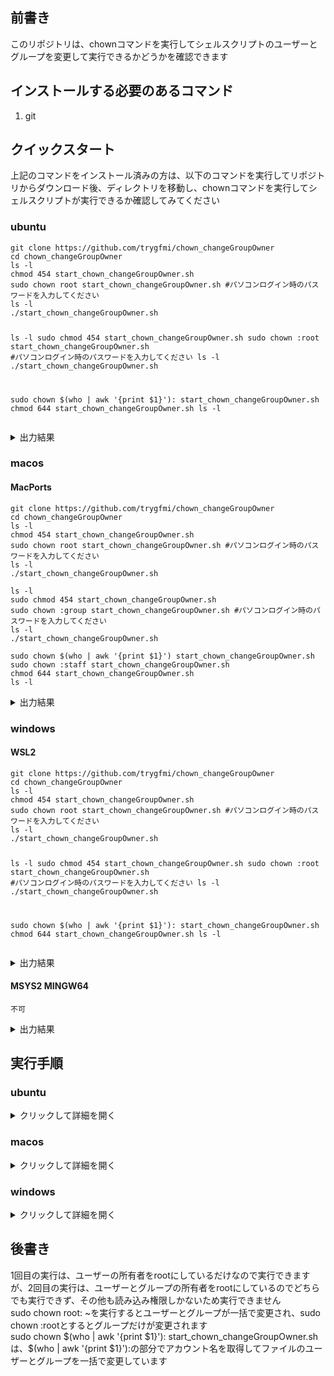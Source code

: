 
<h2 class="wp-block-heading">前書き</h2>



<div class="wp-block-group">
<p>このリポジトリは、chownコマンドを実行してシェルスクリプトのユーザーとグループを変更して実行できるかどうかを確認できます</p>
</div>



<h2 class="wp-block-heading">インストールする必要のあるコマンド</h2>



<div class="wp-block-group">
<ol class="wp-block-list">
<li>git</li>
</ol>
</div>



<h2 class="wp-block-heading">クイックスタート</h2>



<div class="wp-block-group">
<p>上記のコマンドをインストール済みの方は、以下のコマンドを実行してリポジトリからダウンロード後、ディレクトリを移動し、chownコマンドを実行してシェルスクリプトが実行できるか確認してみてください</p>



<h3 class="wp-block-heading">ubuntu</h3>



<div class="wp-block-group">
<pre class="wp-block-code has-24292-eff-color has-cyan-bluish-gray-background-color has-text-color has-background has-1-125-rem-font-size"><code>git clone https://github.com/trygfmi/chown_changeGroupOwner
cd chown_changeGroupOwner
ls -l
chmod 454 start_chown_changeGroupOwner.sh
sudo chown root start_chown_changeGroupOwner.sh #パソコンログイン時のパスワードを入力してください
ls -l
./start_chown_changeGroupOwner.sh

ls -l
sudo chmod 454 start_chown_changeGroupOwner.sh
sudo chown :root start_chown_changeGroupOwner.sh #パソコンログイン時のパスワードを入力してください
ls -l
./start_chown_changeGroupOwner.sh

sudo chown $(who | awk '{print $1}'): start_chown_changeGroupOwner.sh
chmod 644 start_chown_changeGroupOwner.sh
ls -l</code></pre>



<details class="wp-block-details"><summary>出力結果</summary>
<pre class="wp-block-code has-background" style="background-color:#ffeeee"><code>hello chown command world

bash: ./start_chown_changeGroupOwner.sh: 許可がありません</code></pre>
</details>
</div>



<h3 class="wp-block-heading">macos</h3>



<div class="wp-block-group">
<h4 class="wp-block-heading">MacPorts</h4>



<pre class="wp-block-code has-24292-eff-color has-cyan-bluish-gray-background-color has-text-color has-background has-1-125-rem-font-size"><code>git clone https://github.com/trygfmi/chown_changeGroupOwner
cd chown_changeGroupOwner
ls -l
chmod 454 start_chown_changeGroupOwner.sh
sudo chown root start_chown_changeGroupOwner.sh #パソコンログイン時のパスワードを入力してください
ls -l
./start_chown_changeGroupOwner.sh

ls -l
sudo chmod 454 start_chown_changeGroupOwner.sh
sudo chown :group start_chown_changeGroupOwner.sh #パソコンログイン時のパスワードを入力してください
ls -l
./start_chown_changeGroupOwner.sh

sudo chown $(who | awk '{print $1}') start_chown_changeGroupOwner.sh
sudo chown :staff start_chown_changeGroupOwner.sh
chmod 644 start_chown_changeGroupOwner.sh
ls -l</code></pre>



<details class="wp-block-details"><summary>出力結果</summary>
<pre class="wp-block-code has-background" style="background-color:#ffeeee"><code>不可</code></pre>
</details>
</div>



<h3 class="wp-block-heading">windows</h3>



<div class="wp-block-group">
<h4 class="wp-block-heading">WSL2</h4>



<div class="wp-block-group">
<pre class="wp-block-code has-24292-eff-color has-cyan-bluish-gray-background-color has-text-color has-background has-1-125-rem-font-size"><code>git clone https://github.com/trygfmi/chown_changeGroupOwner
cd chown_changeGroupOwner
ls -l
chmod 454 start_chown_changeGroupOwner.sh
sudo chown root start_chown_changeGroupOwner.sh #パソコンログイン時のパスワードを入力してください
ls -l
./start_chown_changeGroupOwner.sh

ls -l
sudo chmod 454 start_chown_changeGroupOwner.sh
sudo chown :root start_chown_changeGroupOwner.sh #パソコンログイン時のパスワードを入力してください
ls -l
./start_chown_changeGroupOwner.sh

sudo chown $(who | awk '{print $1}'): start_chown_changeGroupOwner.sh
chmod 644 start_chown_changeGroupOwner.sh
ls -l</code></pre>



<details class="wp-block-details"><summary>出力結果</summary>
<pre class="wp-block-code has-background" style="background-color:#ffeeee"><code>hello chown command world

bash: ./start_chown_changeGroupOwner.sh: Permission denied</code></pre>
</details>
</div>



<h4 class="wp-block-heading">MSYS2 MINGW64</h4>



<div class="wp-block-group">
<pre class="wp-block-code has-24292-eff-color has-cyan-bluish-gray-background-color has-text-color has-background has-1-125-rem-font-size"><code>不可</code></pre>



<details class="wp-block-details"><summary>出力結果</summary>
<pre class="wp-block-code has-background" style="background-color:#ffeeee"><code>不可</code></pre>
</details>
</div>
</div>
</div>



<h2 class="wp-block-heading">実行手順</h2>



<div class="wp-block-group">
<h3 class="wp-block-heading">ubuntu</h3>



<details class="wp-block-details"><summary>クリックして詳細を開く</summary>
<h4 class="wp-block-heading">事前確認</h4>



<div class="wp-block-group">
<p>以下のコマンドを端末に打ち込んでcommand not foundが出なければokです</p>



<pre class="wp-block-code has-24292-eff-color has-cyan-bluish-gray-background-color has-text-color has-background has-1-125-rem-font-size"><code>git --version</code></pre>
</div>



<h4 class="wp-block-heading">preinstall</h4>



<div class="wp-block-group">
<p>端末にcommand not foundが出たコマンドを以下のコマンドでインストールしてください</p>



<pre class="wp-block-code has-24292-eff-color has-cyan-bluish-gray-background-color has-text-color has-background has-1-125-rem-font-size"><code>sudo apt install git</code></pre>
</div>



<h4 class="wp-block-heading">コマンド</h4>



<div class="wp-block-group">
<p>以下のコマンドを端末で実行することで詳細のような文字列が出力されるはずです</p>



<pre class="wp-block-code has-24292-eff-color has-cyan-bluish-gray-background-color has-text-color has-background has-1-125-rem-font-size"><code>git clone https://github.com/trygfmi/chown_changeGroupOwner
cd chown_changeGroupOwner
ls -l
chmod 454 start_chown_changeGroupOwner.sh
sudo chown root start_chown_changeGroupOwner.sh #パソコンログイン時のパスワードを入力してください
ls -l
./start_chown_changeGroupOwner.sh

ls -l
sudo chmod 454 start_chown_changeGroupOwner.sh
sudo chown :root start_chown_changeGroupOwner.sh #パソコンログイン時のパスワードを入力してください
ls -l
./start_chown_changeGroupOwner.sh

sudo chown $(who | awk '{print $1}'): start_chown_changeGroupOwner.sh
chmod 644 start_chown_changeGroupOwner.sh
ls -l</code></pre>



<details class="wp-block-details"><summary>詳細</summary>
<pre class="wp-block-code has-24292-eff-color has-text-color has-background has-1-125-rem-font-size" style="background-color:#ffeeee"><code>hello chown command world

bash: ./start_chown_changeGroupOwner.sh: 許可がありません</code></pre>
</details>
</div>
</details>



<h3 class="wp-block-heading">macos</h3>



<details class="wp-block-details"><summary>クリックして詳細を開く</summary>
<h4 class="wp-block-heading">事前確認</h4>



<div class="wp-block-group">
<p>以下のコマンドをターミナルに打ち込んでcommand not foundが出なければokです</p>



<pre class="wp-block-code has-24292-eff-color has-cyan-bluish-gray-background-color has-text-color has-background has-1-125-rem-font-size"><code>source ~/bashrc_folder/macports_alias
git --version</code></pre>



<p>※macosはMacPortsパッケージマネージャを使用してコマンドを管理します。もしインストールしていない方は以下のリンクからMacPortsのインストール手順をご覧ください<br>またコマンドに別名を設定して既存の環境と競合しないでコマンドを呼び出せるようにします。<br>初めてこのブログを利用する方は、以下の2つの記事を参考に環境構築してください</p>



[![MacPortsをインストールするまでの手順](https://ss523971.stars.ne.jp/todo/wp-content/uploads/2025/10/thumbnail_macports_title_1920_1080_2.png,)](https://ss523971.stars.ne.jp/todo/how-to-install-macports)



[![MacPortsでインストールしたコマンドのエイリアス設定](https://ss523971.stars.ne.jp/todo/wp-content/uploads/2025/10/thumbnail_macports2.png,)](https://ss523971.stars.ne.jp/todo/how-to-setup-macports-alias)
</div>



<h4 class="wp-block-heading">preinstall</h4>



<div class="wp-block-group">
<p>ターミナルでcommand not foundが出たコマンドを以下のコマンドでインストールしてエイリアスを設定してください</p>



<pre class="wp-block-code has-24292-eff-color has-cyan-bluish-gray-background-color has-text-color has-background has-1-125-rem-font-size"><code>sudo port install git
echo 'alias git="/opt/local/bin/git"' >> ~/bashrc_folder/macports_alias</code></pre>
</div>



<h4 class="wp-block-heading">コマンド</h4>



<div class="wp-block-group">
<p>以下のコマンドをターミナルで実行することで詳細のような文字列が出力されるはずです</p>



<pre class="wp-block-code has-24292-eff-color has-cyan-bluish-gray-background-color has-text-color has-background has-1-125-rem-font-size"><code>git clone https://github.com/trygfmi/chown_changeGroupOwner
cd chown_changeGroupOwner
ls -l
chmod 454 start_chown_changeGroupOwner.sh
sudo chown root start_chown_changeGroupOwner.sh #パソコンログイン時のパスワードを入力してください
ls -l
./start_chown_changeGroupOwner.sh

ls -l
sudo chmod 454 start_chown_changeGroupOwner.sh
sudo chown :group start_chown_changeGroupOwner.sh #パソコンログイン時のパスワードを入力してください
ls -l
./start_chown_changeGroupOwner.sh

sudo chown $(who | awk '{print $1}') start_chown_changeGroupOwner.sh
sudo chown :staff start_chown_changeGroupOwner.sh
chmod 644 start_chown_changeGroupOwner.sh
ls -l</code></pre>



<details class="wp-block-details"><summary>詳細</summary>
<pre class="wp-block-code has-24292-eff-color has-text-color has-background has-1-125-rem-font-size" style="background-color:#ffeeee"><code>hello chown command world

bash: ./start_chown_changeGroupOwner.sh: Permission denied</code></pre>
</details>
</div>
</details>



<h3 class="wp-block-heading">windows</h3>



<details class="wp-block-details"><summary>クリックして詳細を開く</summary>
<h4 class="wp-block-heading">事前確認</h4>



<div class="wp-block-group">
<p>以下のコマンドをプロンプトに打ち込んでcommand not foundが出なければokです</p>



<h5 class="wp-block-heading">WSL2</h5>



<pre class="wp-block-code has-24292-eff-color has-cyan-bluish-gray-background-color has-text-color has-background has-1-125-rem-font-size"><code>git --version</code></pre>



<h5 class="wp-block-heading">MSYS2 MINGW64</h5>



<pre class="wp-block-code has-24292-eff-color has-cyan-bluish-gray-background-color has-text-color has-background has-1-125-rem-font-size"><code>不可</code></pre>



<p>※windowsはWSL2とMSYS2 MINGW64で確認しています。可能な限りWSL2をインストールしていただいて、もし設定できなかった場合はMSYS2をインストールすることで実行できますが、所々WSL2でしか実行できないコマンドが出てくるかもしれません。WSL2とMSYS2のインストール方法は下記の記事を参考にしてください</p>



[![[windows] msys2をインストールするまでの手順](https://ss523971.stars.ne.jp/todo/wp-content/uploads/2025/10/thumbnail_WSL2_1920_1080.png)](https://ss523971.stars.ne.jp/todo/how-to-install-wsl2/)



[![](https://ss523971.stars.ne.jp/todo/wp-content/uploads/2025/10/msys2_thumbnail_1920_1080.png)](https://ss523971.stars.ne.jp/todo/how-to-install-msys2)
</div>



<h4 class="wp-block-heading"><strong>preinstall</strong></h4>



<div class="wp-block-group">
<p>プロンプトでcommand not foundが出たコマンドを以下のコマンドでインストールしてください</p>



<h5 class="wp-block-heading">WSL2</h5>



<pre class="wp-block-code has-24292-eff-color has-cyan-bluish-gray-background-color has-text-color has-background has-1-125-rem-font-size"><code>sudo apt install git</code></pre>



<h5 class="wp-block-heading">MSYS2 MINGW64</h5>



<pre class="wp-block-code has-24292-eff-color has-cyan-bluish-gray-background-color has-text-color has-background has-1-125-rem-font-size"><code>不可</code></pre>
</div>



<h4 class="wp-block-heading"><strong>コマンド</strong></h4>



<div class="wp-block-group">
<p>以下のコマンドをプロンプトで実行することで詳細のような文字列が出力されるはずです</p>



<h5 class="wp-block-heading">WSL2</h5>



<div class="wp-block-group">
<pre class="wp-block-code has-24292-eff-color has-cyan-bluish-gray-background-color has-text-color has-background has-1-125-rem-font-size"><code>git clone https://github.com/trygfmi/chown_changeGroupOwner
cd chown_changeGroupOwner
ls -l
chmod 454 start_chown_changeGroupOwner.sh
sudo chown root start_chown_changeGroupOwner.sh #パソコンログイン時のパスワードを入力してください
ls -l
./start_chown_changeGroupOwner.sh

ls -l
sudo chmod 454 start_chown_changeGroupOwner.sh
sudo chown :root start_chown_changeGroupOwner.sh #パソコンログイン時のパスワードを入力してください
ls -l
./start_chown_changeGroupOwner.sh

sudo chown $(who | awk '{print $1}'): start_chown_changeGroupOwner.sh
chmod 644 start_chown_changeGroupOwner.sh
ls -l</code></pre>



<details class="wp-block-details"><summary>詳細</summary>
<pre class="wp-block-code has-24292-eff-color has-text-color has-background has-1-125-rem-font-size" style="background-color:#ffeeee"><code>hello chown command world

bash: ./start_chown_changeGroupOwner.sh: Permission denied</code></pre>
</details>
</div>



<h5 class="wp-block-heading">MSYS2 MINGW64</h5>



<div class="wp-block-group">
<pre class="wp-block-code has-24292-eff-color has-cyan-bluish-gray-background-color has-text-color has-background has-1-125-rem-font-size"><code>不可</code></pre>



<details class="wp-block-details"><summary>詳細</summary>
<pre class="wp-block-code has-24292-eff-color has-text-color has-background has-1-125-rem-font-size" style="background-color:#ffeeee"><code>不可</code></pre>
</details>
</div>
</div>
</details>
</div>



<h2 class="wp-block-heading">後書き</h2>



<div class="wp-block-group">
<p>1回目の実行は、ユーザーの所有者をrootにしているだけなので実行できますが、2回目の実行は、ユーザーとグループの所有者をrootにしているのでどちらでも実行できず、その他も読み込み権限しかないため実行できません<br>sudo chown root: ~を実行するとユーザーとグループが一括で変更され、sudo chown :rootとするとグループだけが変更されます<br>sudo chown $(who | awk '{print $1}'): start_chown_changeGroupOwner.shは、$(who | awk '{print $1}'):の部分でアカウント名を取得してファイルのユーザーとグループを一括で変更しています</p>



<p></p>
</div>
